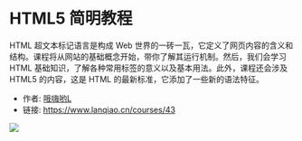 # HTML5 简明教程

HTML 超文本标记语言是构成 Web 世界的一砖一瓦，它定义了网页内容的含义和结构。课程将从网站的基础概念开始，带你了解其运行机制。然后，我们会学习 HTML 基础知识，了解各种常用标签的意义以及基本用法。此外，课程还会涉及 HTML5 的内容，这是 HTML 的最新标准，它添加了一些新的语法特征。

- 作者: [哦嗨哟L](https://www.lanqiao.cn/users/897174/)
- 链接: https://www.lanqiao.cn/courses/43

![](https://doc.shiyanlou.com/courses/byscript-20211222-1640137069401)